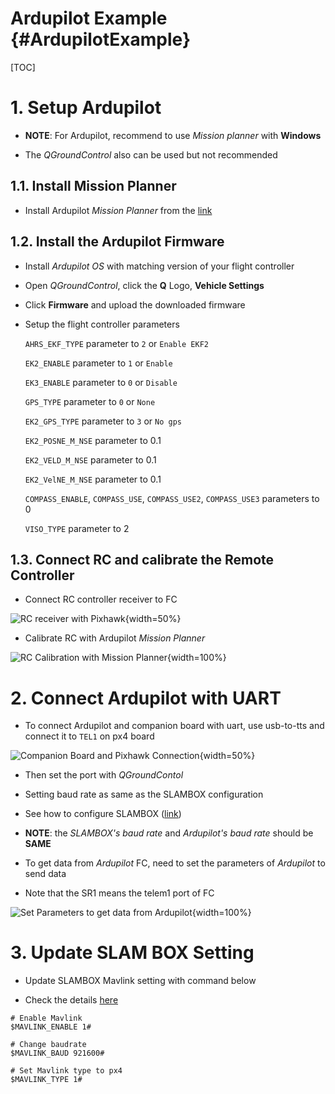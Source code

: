 # Ardupilot Example {#ArdupilotExample}

[TOC]

# 1. Setup Ardupilot

- **NOTE**: For Ardupilot, recommend to use *Mission planner* with **Windows**

- The *QGroundControl* also can be used but not recommended

## 1.1. Install Mission Planner

- Install Ardupilot *Mission Planner* from the [link](https://ardupilot.org/planner/docs/mission-planner-installation.html)

## 1.2. Install the Ardupilot Firmware

- Install *Ardupilot OS* with matching version of your flight controller

- Open *QGroundControl*, click the **Q** Logo, **Vehicle Settings**

<!-- ![](images/vehicle_settings.png) -->

- Click **Firmware** and upload the downloaded firmware

- Setup the flight controller parameters

  `AHRS_EKF_TYPE` parameter to `2` or `Enable EKF2`

  `EK2_ENABLE` parameter to `1` or `Enable`

  `EK3_ENABLE` parameter to `0` or `Disable`

  `GPS_TYPE` parameter to `0` or `None`

  `EK2_GPS_TYPE` parameter to `3` or `No gps`

  `EK2_POSNE_M_NSE` parameter to 0.1

  `EK2_VELD_M_NSE` parameter to 0.1

  `EK2_VelNE_M_NSE` parameter to 0.1

  `COMPASS_ENABLE`, `COMPASS_USE`, `COMPASS_USE2`, `COMPASS_USE3` parameters to 0

  `VISO_TYPE` parameter to 2

<!-- ![ekf2 aid mask](EKF2_AID_MASK.png){width=50%} -->
<!-- ![ekf2 height mode](EKF3_HGT_MODE.png){width=50%} -->

## 1.3. Connect RC and calibrate the Remote Controller

- Connect RC controller receiver to FC

![RC receiver with Pixhawk](ardupilot/rc_connection.jpeg){width=50%}

- Calibrate RC with Ardupilot *Mission Planner*

![RC Calibration with Mission Planner](ardupilot/mp_radio_calibration.png){width=100%}



# 2. Connect Ardupilot with UART
- To connect Ardupilot and companion board with uart, use usb-to-tts and connect it to `TEL1` on px4 board

![Companion Board and Pixhawk Connection](companion_px4_connection.jpg){width=50%}

- Then set the port with *QGroundContol*

- Setting baud rate as same as the SLAMBOX configuration

- See how to configure SLAMBOX ([link](SLAMBOXSetting.html))

- **NOTE**: the *SLAMBOX's baud rate* and *Ardupilot's baud rate* should be **SAME**

<!-- ![Set Serial Baud Rate and Serial Protocol](ardupilot/set_serial1.png){width=50%} -->

- To get data from *Ardupilot* FC, need to set the parameters of *Ardupilot* to send data

- Note that the SR1 means the telem1 port of FC

![Set Parameters to get data from Ardupilot](ardupilot/SR_set_hz.png){width=100%}

# 3. Update SLAM BOX Setting

- Update SLAMBOX Mavlink setting with command below

- Check the details [here](SLAMBOXSetting.html#SLAMBOXSettingsWithSerial-ConfigureSLAMBOX-SLAMBOXMavlinkConfiguration)

```
# Enable Mavlink
$MAVLINK_ENABLE 1#

# Change baudrate
$MAVLINK_BAUD 921600#

# Set Mavlink type to px4
$MAVLINK_TYPE 1#
```
